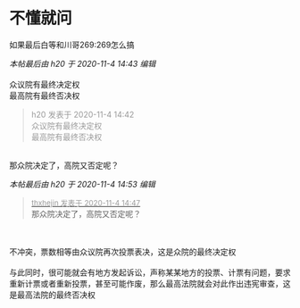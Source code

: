 # 不懂就问


如果最后白等和川哥269:269怎么搞

<i class="pstatus"> 本帖最后由 h20 于 2020-11-4 14:43 编辑 </i><br />
<br />
众议院有最终决定权<br />
最高院有最终否决权

<div class="quote"><blockquote><font color="#999999">h20 发表于 2020-11-4 14:42</font><br />
<font color="#999999">众议院有最终决定权<br />
最高院有最终否决权</font></blockquote></div><br />
那众院决定了，高院又否定呢？

<i class="pstatus"> 本帖最后由 h20 于 2020-11-4 14:53 编辑 </i><br />
<div class="quote"><blockquote><font size="2"><a href="https://www.hostloc.com/forum.php?mod=redirect&amp;goto=findpost&amp;pid=9401779&amp;ptid=762344" target="_blank"><font color="#999999">thxhejin 发表于 2020-11-4 14:47</font></a></font><br />
那众院决定了，高院又否定呢？</blockquote></div><br />
<br />
不冲突，票数相等由众议院再次投票表决，这是众院的最终决定权<br />
<br />
与此同时，很可能就会有地方发起诉讼，声称某某地方的投票、计票有问题，要求重新计票或者重新投票，甚至可能作废，那么最高法院就会对此作出违宪审查，这是最高法院的最终否决权
